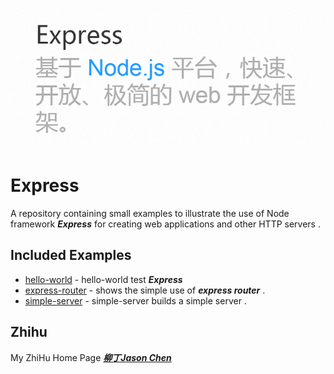 
![logo](./img/title.png)
	
# Express
	
A repository containing small examples to illustrate the use of Node framework ***Express*** for creating web applications and other HTTP servers .

## Included Examples

 - [hello-world](hello-world) - hello-world test ***Express*** 
 - [express-router](express-router) - shows the simple use of ***express router*** .
 - [simple-server](simple-server) - simple-server builds a simple server .
 
## Zhihu

My ZhiHu Home Page ***[柳丁Jason Chen](https://www.zhihu.com/people/liu-ding-jasonchen)*** 